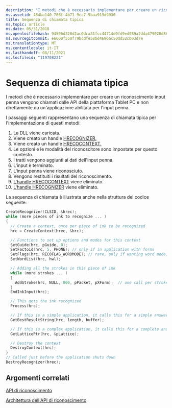 ```yaml
---
description: "I metodi che è necessario implementare per creare un riconoscimento input penna vengono chiamati dalle API della piattaforma Tablet PC e non direttamente da un'applicazione abilitata per l'input penna. I passaggi seguenti rappresentano una sequenza di chiamata tipica per l'implementazione di questi metodi: viene caricata la DLL. Un&\\# 160; Viene creato l'handle HRECOGNIZER. Un&\\# 160; Viene creato l'handle HRECOCONTEXT. Le opzioni e le modalità del riconoscitore sono impostate per questo contesto. I tratti vengono aggiunti ai dati dell'input penna. L'input è terminato. L'input penna viene riconosciuto. Vengono restituiti i risultati del riconoscimento. L'handle HRECOCONTEXT viene eliminato. L'handle HRECOGNIZER viene eliminato. La sequenza di chiamata è illustrata anche nella struttura di codice seguente: C++CreateRecognizer(CLSID, &hrec); while (più parti dell'input penna da riconoscere ... ) { // Creare un contesto, una volta per ogni input penna da riconoscere hrc = CreateContext(hrec, &hrc); // Funzioni per configurare opzioni e modalità per questo contesto SetGuide(hrc, pGuide, 0); SetFactoid(hrc, 5, PHONE); solo se nell'applicazione con form SetFlags(hrc, RECOFLAG WORDMODE); // rare, solo se si vuole la modalità parola, senza dizionario o setWordList a segmentazione \\_ singola(hrc, hwl); // Aggiunta di tutti i tratti in questa parte dell'input penna mentre (altri tratti ... ) { AddStroke(hrc, NULL, 800, pPacket, pXForm); // una chiamata per tratto } EndInkInput(hrc); Ottiene l'oggetto Process(hrc) riconosciuto dall'input penna. Se si tratta di un'applicazione semplice, viene chiamata per una risposta semplice GetBestResultString(hrc, length, buffer); Se si tratta di un'applicazione complessa, chiama per ottenere una risposta completa GetLatticePtr(hrc, &pLattice); Eliminare il contesto DestroyContext(hrc); } // Chiamato subito prima dell'arresto dell'applicazione DestroyRecognizer(hrec);"
ms.assetid: 484ba140-788f-4b71-9cc7-9baa919d9936
title: Sequenza di chiamata tipica
ms.topic: article
ms.date: 05/31/2018
ms.openlocfilehash: 94506d320d2ac0dca31fcc44714d0fd9ed089a2dda479020d860b0fbe5bfae5a
ms.sourcegitcommit: e6600f550f79bddfe58bd4696ac50dd52cb03d7e
ms.translationtype: MT
ms.contentlocale: it-IT
ms.lasthandoff: 08/11/2021
ms.locfileid: "119708221"
---
```

# <a name="typical-calling-sequence"></a>Sequenza di chiamata tipica

I metodi che è necessario implementare per creare un riconoscimento input penna vengono chiamati dalle API della piattaforma Tablet PC e non direttamente da un'applicazione abilitata per l'input penna.

I passaggi seguenti rappresentano una sequenza di chiamata tipica per l'implementazione di questi metodi:

1.  La DLL viene caricata.
2.  Viene creato un handle [HRECOGNIZER.](hrecognizer-handle.md)
3.  Viene creato un handle [HRECOCONTEXT.](hrecocontext-handle.md)
4.  Le opzioni e le modalità del riconoscitore sono impostate per questo contesto.
5.  I tratti vengono aggiunti ai dati dell'input penna.
6.  L'input è terminato.
7.  L'input penna viene riconosciuto.
8.  Vengono restituiti i risultati del riconoscimento.
9.  [L'handle HRECOCONTEXT](hrecocontext-handle.md) viene eliminato.
10. [L'handle HRECOGNIZER](hrecognizer-handle.md) viene eliminato.

La sequenza di chiamata è illustrata anche nella struttura del codice seguente:


```C++
CreateRecognizer(CLSID, &hrec);
while (more pieces of ink to recognize ... )
{
  // Create a context, once per piece of ink to be recognized
  hrc = CreateContext(hrec, &hrc);

  // Functions to set up options and modes for this context
  SetGuide(hrc, pGuide, 0);
  SetFactoid(hrc, 5, PHONE); // only if in application with forms
  SetFlags(hrc, RECOFLAG_WORDMODE); // rare, only if wanting word mode, no out-of-dictionary, or single segmentation
  SetWordList(hrc, hwl);

  // Adding all the strokes in this piece of ink
  while (more strokes ... )
  {
    AddStroke(hrc, NULL, 800, pPacket, pXForm);  // one call per stroke
  }
  EndInkInput(hrc);

  // This gets the ink recognized
  Process(hrc);

  // If this is a simple application, it calls this for a simple answer
  GetBestResultString(hrc, length, buffer);

  // If this is a complex application, it calls this for a complete answer
  GetLatticePtr(hrc, &pLattice);

  // Destroy the context
  DestroyContext(hrc);
}
// Called just before the application shuts down
DestroyRecognizer(hrec);
```



## <a name="related-topics"></a>Argomenti correlati

<dl> <dt>

[API di riconoscimento](recognizer-apis.md)
</dt> <dt>

[Architettura dell'API di riconoscimento](recognition-api-architecture.md)
</dt> </dl>

 

 



